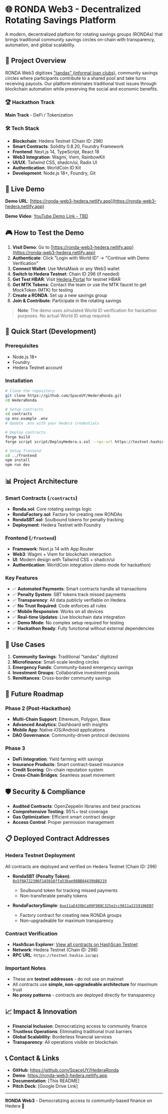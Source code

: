 # 🌐 RONDA Web3 - Decentralized Rotating Savings Platform

A modern, decentralized platform for rotating savings groups (RONDAs) that brings traditional community savings circles on-chain with transparency, automation, and global scalability.

## 🎯 Project Overview

RONDA Web3 digitizes ["tandas" (informal loan clubs)](https://en.wikipedia.org/wiki/Tanda_(informal_loan_club)), community savings circles where participants contribute to a shared pool and take turns receiving payouts. Our platform eliminates traditional trust issues through blockchain automation while preserving the social and economic benefits.

### 🏆 Hackathon Track
**Main Track** - DeFi / Tokenization

### 🛠️ Tech Stack
- **Blockchain**: Hedera Testnet (Chain ID: 296)
- **Smart Contracts**: Solidity 0.8.20, Foundry Framework
- **Frontend**: Next.js 14, TypeScript, React 18
- **Web3 Integration**: Wagmi, Viem, RainbowKit
- **UI/UX**: Tailwind CSS, shadcn/ui, Radix UI
- **Authentication**: WorldCoin ID Kit
- **Development**: Node.js 18+, Foundry, Git

## 🚀 Live Demo

**Demo URL**: [https://ronda-web3-hedera.netlify.app](https://ronda-web3-hedera.netlify.app)

**Demo Video**: [YouTube Demo Link - TBD](https://youtube.com/watch?v=YOUR_DEMO_VIDEO_ID)

## 🎮 How to Test the Demo

1. **Visit Demo**: Go to [https://ronda-web3-hedera.netlify.app](https://ronda-web3-hedera.netlify.app)
2. **Authenticate**: Click "Login with World ID" → "Continue with Demo Verification"
3. **Connect Wallet**: Use MetaMask or any Web3 wallet
4. **Switch to Hedera Testnet**: Chain ID 296 (if needed)
5. **Get Test HBAR**: Visit [Hedera Portal](https://portal.hedera.com/) for testnet HBAR
6. **Get MTK Tokens**: Contact the team or use the MTK faucet to get MockToken (MTK) for testing
7. **Create a RONDA**: Set up a new savings group
8. **Join & Contribute**: Participate in the rotating savings

> **Note**: The demo uses simulated World ID verification for hackathon purposes. No actual World ID setup required.

## 🔧 Quick Start (Development)

### Prerequisites
- Node.js 18+
- Foundry
- Hedera Testnet account

### Installation
```bash
# Clone the repository
git clone https://github.com/SpaceUY/HederaRonda.git
cd HederaRonda

# Setup contracts
cd contracts
cp env.example .env
# Update .env with your Hedera credentials

# Deploy contracts
forge build
forge script script/DeployHedera.s.sol --rpc-url https://testnet.hashio.io/api --broadcast --gas-price 1000000000 --legacy

# Setup frontend
cd ../frontend
npm install
npm run dev
```

## 📊 Project Architecture

### Smart Contracts (`/contracts`)
- **Ronda.sol**: Core rotating savings logic
- **RondaFactory.sol**: Factory for creating new RONDAs
- **RondaSBT.sol**: Soulbound tokens for penalty tracking
- **Deployment**: Hedera Testnet with Foundry

### Frontend (`/frontend`)
- **Framework**: Next.js 14 with App Router
- **Web3**: Wagmi + Viem for blockchain interaction
- **UI**: Modern design with Tailwind CSS + shadcn/ui
- **Authentication**: WorldCoin integration (demo mode for hackathon)

### Key Features
- ✅ **Automated Payments**: Smart contracts handle all transactions
- ✅ **Penalty System**: SBT tokens track missed payments
- ✅ **Transparency**: All data publicly verifiable on Hedera
- ✅ **No Trust Required**: Code enforces all rules
- ✅ **Mobile Responsive**: Works on all devices
- ✅ **Real-time Updates**: Live blockchain data integration
- ✅ **Demo Mode**: No complex setup required for testing
- ✅ **Hackathon Ready**: Fully functional without external dependencies

## 🎯 Use Cases

1. **Community Savings**: Traditional "tandas" digitized
2. **Microfinance**: Small-scale lending circles
3. **Emergency Funds**: Community-based emergency savings
4. **Investment Groups**: Collaborative investment pools
5. **Remittances**: Cross-border community savings

## 🔮 Future Roadmap

### Phase 2 (Post-Hackathon)
- **Multi-Chain Support**: Ethereum, Polygon, Base
- **Advanced Analytics**: Dashboard with insights
- **Mobile App**: Native iOS/Android applications
- **DAO Governance**: Community-driven protocol decisions

### Phase 3
- **DeFi Integration**: Yield farming with savings
- **Insurance Products**: Smart contract-based insurance
- **Credit Scoring**: On-chain reputation system
- **Cross-Chain Bridges**: Seamless asset movement

## 🛡️ Security & Compliance

- **Audited Contracts**: OpenZeppelin libraries and best practices
- **Comprehensive Testing**: 95%+ test coverage
- **Gas Optimization**: Efficient smart contract design
- **Access Control**: Proper permission management

## 📋 Deployed Contract Addresses

### Hedera Testnet Deployment
All contracts are deployed and verified on Hedera Testnet (Chain ID: 296)

- **RondaSBT (Penalty Token)**: [`0x5f0A722306F1A5016ffa53bae98BB84439bB8219`](https://hashscan.io/testnet/address/0x5f0A722306F1A5016ffa53bae98BB84439bB8219)
  - Soulbound token for tracking missed payments
  - Non-transferable penalty tokens

- **RondaFactorySimple**: [`0xe11aE439bCa99F988C325e2cc9811a2219106EB7`](https://hashscan.io/testnet/address/0xe11aE439bCa99F988C325e2cc9811a2219106EB7)
  - Factory contract for creating new RONDA groups
  - Non-upgradeable for maximum transparency

### Contract Verification
- **HashScan Explorer**: [View all contracts on HashScan Testnet](https://hashscan.io/testnet)
- **Network**: Hedera Testnet (Chain ID: 296)
- **RPC URL**: `https://testnet.hashio.io/api`

### Important Notes
- These are **testnet addresses** - do not use on mainnet
- All contracts use **simple, non-upgradeable architecture** for maximum trust
- **No proxy patterns** - contracts are deployed directly for transparency

## 📈 Impact & Innovation

- **Financial Inclusion**: Democratizing access to community finance
- **Trustless Operations**: Eliminating traditional trust barriers
- **Global Scalability**: Borderless financial services
- **Transparency**: All operations visible on blockchain


## 📞 Contact & Links

- **GitHub**: https://github.com/SpaceUY/HederaRonda
- **Demo**: https://ronda-web3-hedera.netlify.app
- **Documentation**: [This README]
- **Pitch Deck**: [Google Drive Link]

---

**RONDA Web3** - Democratizing access to community-based finance on Hedera 🚀